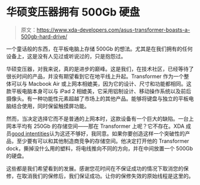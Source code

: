 # 华硕变压器拥有 500Gb 硬盘

> 原文：<https://www.xda-developers.com/asus-transformer-boasts-a-500gb-hard-drive/>

一个童话般的东西，在平板电脑上存储 500Gb 的想法。尤其是在我们拥有的任何设备上，这是没有人见过或听说过的，只是抱怨过。

华硕变压器，对我来说，真的是进步的巅峰。这是我们，在技术社区，已经等待了很长时间的产品，并没有期望看到它在地平线上升起。Transformer 作为一个整体可以与 Macbook Air 或上网本相媲美，因为它的设计、尺寸和功能都相同。这款平板电脑本身可以与 iPad 2 相媲美，它采用铝制设计、移动操作系统以及前后摄像头。有一种功能性元素超越了市场上的其他产品。能够将键盘与独立的平板电脑结合使用，同时保留触摸屏功能。

然而，当决定选择它而不是普通的上网本时，这款设备有一个巨大的缺陷。一台上网本平均有 250Gb 的存储空间——那在 Transformer 上呢？它不存在。XDA 成员[good intentities](http://forum.xda-developers.com/member.php?u=2844880)认为这还不够好，我同意。如果你要创造这样一个突破性的产品，至少要有可以和其他制造商竞争的存储空间。他决定打开他的 Transformer dock，撕掉没什么用的塑料，将电线推向不同的方向，并在中间放置一个 500Gb 的硬盘。

这些都是我们希望看到的发展。感谢您花时间在不保证成功的情况下取消您的保修，在取消我们的保修后，我们保证成功。让你的保修失效的原始线程是这里的。